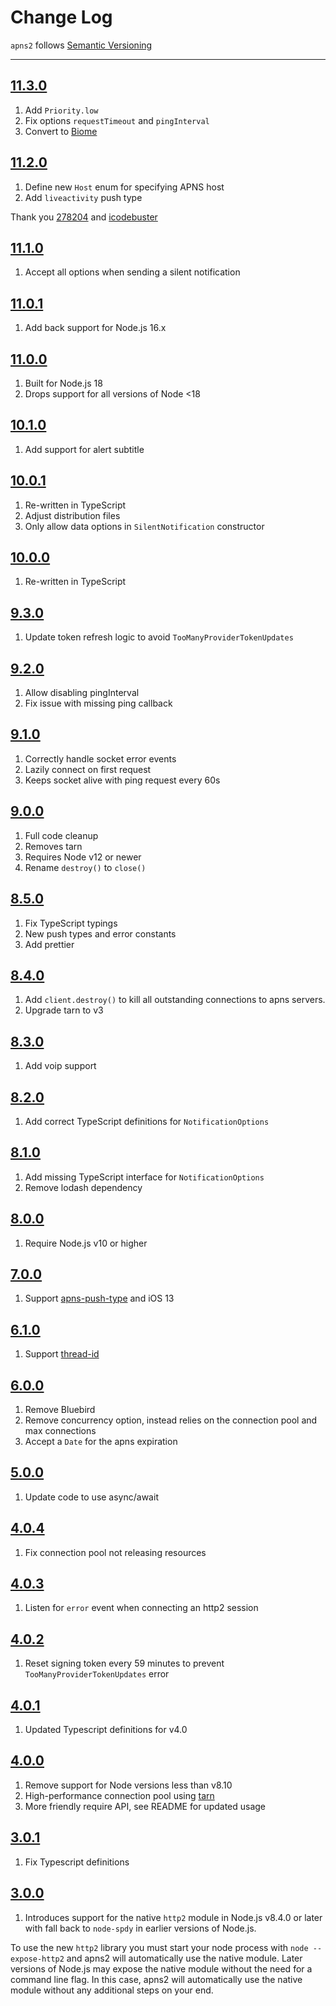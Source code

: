# Change Log

`apns2` follows [Semantic Versioning](http://semver.org/)

---

## [11.3.0](https://github.com/AndrewBarba/apns2/releases/tag/11.3.0)

1. Add `Priority.low`
2. Fix options `requestTimeout` and `pingInterval`
3. Convert to [Biome](https://biomejs.dev)

## [11.2.0](https://github.com/AndrewBarba/apns2/releases/tag/11.2.0)

1. Define new `Host` enum for specifying APNS host
2. Add `liveactivity` push type

Thank you [278204](https://github.com/278204) and [icodebuster](https://github.com/icodebuster)

## [11.1.0](https://github.com/AndrewBarba/apns2/releases/tag/11.1.0)

1. Accept all options when sending a silent notification

## [11.0.1](https://github.com/AndrewBarba/apns2/releases/tag/11.0.1)

1. Add back support for Node.js 16.x

## [11.0.0](https://github.com/AndrewBarba/apns2/releases/tag/11.0.0)

1. Built for Node.js 18
2. Drops support for all versions of Node <18

## [10.1.0](https://github.com/AndrewBarba/apns2/releases/tag/10.1.0)

1. Add support for alert subtitle

## [10.0.1](https://github.com/AndrewBarba/apns2/releases/tag/10.0.1)

1. Re-written in TypeScript
2. Adjust distribution files
3. Only allow data options in `SilentNotification` constructor

## [10.0.0](https://github.com/AndrewBarba/apns2/releases/tag/10.0.0)

1. Re-written in TypeScript

## [9.3.0](https://github.com/AndrewBarba/apns2/releases/tag/9.3.0)

1. Update token refresh logic to avoid `TooManyProviderTokenUpdates`

## [9.2.0](https://github.com/AndrewBarba/apns2/releases/tag/9.2.0)

1. Allow disabling pingInterval
2. Fix issue with missing ping callback

## [9.1.0](https://github.com/AndrewBarba/apns2/releases/tag/9.1.0)

1. Correctly handle socket error events
2. Lazily connect on first request
3. Keeps socket alive with ping request every 60s

## [9.0.0](https://github.com/AndrewBarba/apns2/releases/tag/9.0.0)

1. Full code cleanup
2. Removes tarn
3. Requires Node v12 or newer
4. Rename `destroy()` to `close()`

## [8.5.0](https://github.com/AndrewBarba/apns2/releases/tag/8.5.0)

1. Fix TypeScript typings
2. New push types and error constants
3. Add prettier

## [8.4.0](https://github.com/AndrewBarba/apns2/releases/tag/8.4.0)

1. Add `client.destroy()` to kill all outstanding connections to apns servers.
2. Upgrade tarn to v3

## [8.3.0](https://github.com/AndrewBarba/apns2/releases/tag/8.3.0)

1. Add voip support

## [8.2.0](https://github.com/AndrewBarba/apns2/releases/tag/8.2.0)

1. Add correct TypeScript definitions for `NotificationOptions`

## [8.1.0](https://github.com/AndrewBarba/apns2/releases/tag/8.1.0)

1. Add missing TypeScript interface for `NotificationOptions`
2. Remove lodash dependency

## [8.0.0](https://github.com/AndrewBarba/apns2/releases/tag/8.0.0)

1. Require Node.js v10 or higher

## [7.0.0](https://github.com/AndrewBarba/apns2/releases/tag/7.0.0)

1. Support [apns-push-type](https://developer.apple.com/documentation/usernotifications/setting_up_a_remote_notification_server/sending_notification_requests_to_apns) and iOS 13

## [6.1.0](https://github.com/AndrewBarba/apns2/releases/tag/6.1.0)

1. Support [thread-id](https://developer.apple.com/library/archive/documentation/NetworkingInternet/Conceptual/RemoteNotificationsPG/PayloadKeyReference.html)

## [6.0.0](https://github.com/AndrewBarba/apns2/releases/tag/6.0.0)

1. Remove Bluebird
2. Remove concurrency option, instead relies on the connection pool and max connections
3. Accept a `Date` for the apns expiration

## [5.0.0](https://github.com/AndrewBarba/apns2/releases/tag/5.0.0)

1. Update code to use async/await

## [4.0.4](https://github.com/AndrewBarba/apns2/releases/tag/4.0.4)

1. Fix connection pool not releasing resources

## [4.0.3](https://github.com/AndrewBarba/apns2/releases/tag/4.0.3)

1. Listen for `error` event when connecting an http2 session

## [4.0.2](https://github.com/AndrewBarba/apns2/releases/tag/4.0.2)

1. Reset signing token every 59 minutes to prevent `TooManyProviderTokenUpdates` error

## [4.0.1](https://github.com/AndrewBarba/apns2/releases/tag/4.0.1)

1. Updated Typescript definitions for v4.0

## [4.0.0](https://github.com/AndrewBarba/apns2/releases/tag/4.0.0)

1. Remove support for Node versions less than v8.10
2. High-performance connection pool using [tarn](https://github.com/vincit/tarn.js)
3. More friendly require API, see README for updated usage

## [3.0.1](https://github.com/AndrewBarba/apns2/releases/tag/3.0.1)

1. Fix Typescript definitions

## [3.0.0](https://github.com/AndrewBarba/apns2/releases/tag/3.0.1)

1. Introduces support for the native `http2` module in Node.js v8.4.0 or later with fall back to `node-spdy` in earlier versions of Node.js.

To use the new `http2` library you must start your node process with `node --expose-http2` and apns2 will automatically use the native module. Later versions of Node.js may expose the native module without the need for a command line flag. In this case, apns2 will automatically use the native module without any additional steps on your end.
